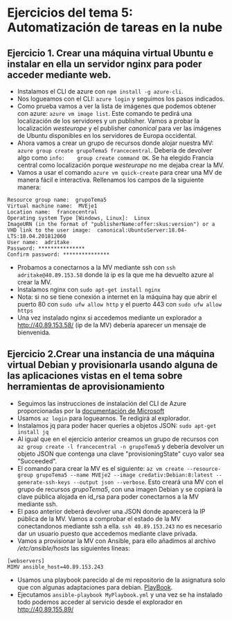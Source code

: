 # Ejercicios del tema 5: Automatización de tareas en la nube

## Ejercicio 1. Crear una máquina virtual Ubuntu e instalar en ella un servidor nginx para poder acceder mediante web.

- Instalamos el CLI de azure con `npm install -g azure-cli`.
- Nos logueamos con el CLI: `azure login` y seguimos los pasos indicados.
- Como prueba vamos a ver la lista de imágenes que podemos obtener con azure: `azure vm image list`. Este comando te pedirá una localización de los servidores y un publisher. Vamos a probar la localización *westeurope* y el publisher *canonical* para ver las imágenes de Ubuntu disponibles en los servidores de Europa occidental.
- Ahora vamos a crear un grupo de recursos donde alojar nuestra MV:
`azure group create grupoTema5 francecentral`. Debería de devolver algo como `info:    group create command OK`. Se ha elegido Francia central como localización porque *westeurope* no me dejaba crear la MV.
- Vamos a usar el comando `azure vm quick-create` para crear una MV de manera fácil e interactiva. Rellenamos los campos de la siguiente manera:
```
Resource group name:  grupoTema5
Virtual machine name:  MVEje1
Location name:  francecentral
Operating system Type [Windows, Linux]:  Linux
ImageURN (in the format of "publisherName:offer:skus:version") or a VHD link to the user image:  canonical:UbuntuServer:18.04-LTS:18.04.201812060
User name:  adritake
Password: ***************
Confirm password: ***************
```
- Probamos a conectarnos a la MV mediante ssh con `ssh adritake@40.89.153.58` donde la ip es la que me ha devuelto azure al crear la MV.
- Instalamos nginx con `sudo apt-get install nginx`
- Nota: si no se tiene conexión a internet en la máquina hay que abrir el puerto 80 con `sudo ufw allow http` y el puerto 443 con `sudo ufw allow https`
- Una vez instalado nginx si accedemos mediante un explorador a http://40.89.153.58/ (ip de la MV) debería aparecer un mensaje de bienvenida.

## Ejercicio 2.Crear una instancia de una máquina virtual Debian y provisionarla usando alguna de las aplicaciones vistas en el tema sobre herramientas de aprovisionamiento

- Seguimos las instrucciones de instalación del CLI de Azure proporcionadas por la [documentación de Microsoft](https://docs.microsoft.com/es-es/cli/azure/install-azure-cli-apt?view=azure-cli-latest)
- Usamos `az login` para loguearnos. Te redigirá al explorador.
- Instalamos jq para poder hacer queries a objetos JSON: `sudo apt-get install jq`
- Al igual que en el ejercicio anterior creamos un grupo de recursos con `az group create -l francecentral -n grupoTema5` y debería devolver un objeto JSON que contenga una clave "provisioningState" cuyo valor sea "Succeeded".
- El comando para crear la MV es el siguiente: `az vm create --resource-group grupoTema5 --name MVEje2 --image credativ:Debian:8:latest --generate-ssh-keys --output json --verbose`. Esto creará una MV con el grupo de recursos *grupoTema5*, con una imagen Debian y se copiará la clave pública alojada en id_rsa para poder conectarnos a la MV mediante ssh.
- El paso anterior deberá devolver una JSON donde aparecerá la IP pública de la MV. Vamos a comprobar el estado de la MV conectandonos mediante ssh a ella. `ssh 40.89.153.243` no es necesario dar un usuario puesto que accedemos mediante clave privada.
- Vamos a provisionar la MV con Ansible, para ello añadimos al archivo */etc/ansible/hosts* las siguientes líneas:
```
[webservers]
MIMV ansible_host=40.89.153.243
```
- Usamos una playbook parecido al de mi repositorio de la asignatura solo que con algunas adaptaciones para debian. [PlayBook](./MyPlaybook.yml).
- Ejecutamos `ansible-playbook MyPlaybook.yml` y una vez se ha instalado todo podemos acceder al servicio desde el explorador en http://40.89.155.89/
